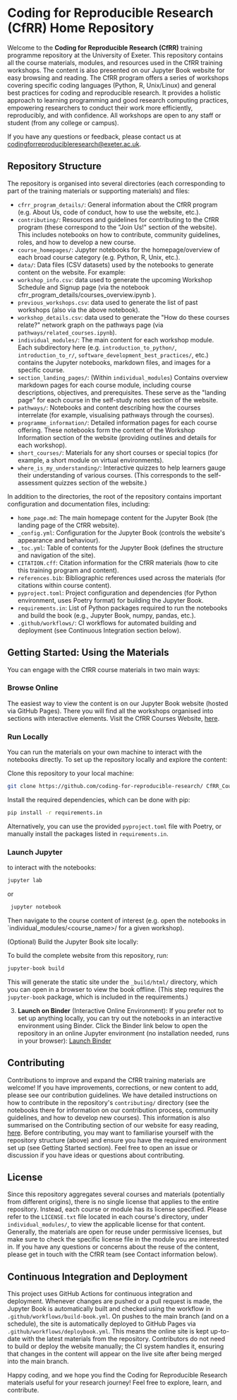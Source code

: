 # Coding for Reproducible Research (CfRR) Home Repository

Welcome to the **Coding for Reproducible Research (CfRR)** training programme repository at the University of Exeter. This repository contains all the course materials, modules, and resources used in the CfRR training workshops. The content is also presented on our Jupyter Book website for easy browsing and reading. The CfRR program offers a series of workshops covering specific coding languages (Python, R, Unix/Linux) and general best practices for coding and reproducible research. It provides a holistic approach to learning programming and good research computing practices, empowering researchers to conduct their work more efficiently, reproducibly, and with confidence. All workshops are open to any staff or student (from any college or campus).

If you have any questions or feedback, please contact us at
codingforreproducibleresearch@exeter.ac.uk.

## Repository Structure 
The repository is organised into several directories (each corresponding to part of the training materials or supporting materials) and files: 

- `cfrr_program_details/`:  General information about the CfRR program (e.g. About Us, code of conduct, how to use the website, etc.). 
- `contributing/`: Resources and guidelines for contributing to the CfRR program (these correspond to the "Join Us!" section of the website). This includes notebooks on how to contribute, community guidelines, roles, and how to develop a new course. 
- `course_homepages/`:  Jupyter notebooks for the homepage/overview of each broad course category (e.g. Python, R, Unix, etc.). 
- `data/`: Data files (CSV datasets) used by the notebooks to generate content on the website. For example: 
- `workshop_info.csv`: data used to generate the upcoming Workshop Schedule and Signup page (via the notebook cfrr_program_details/courses_overview.ipynb ).
- `previous_workshops.csv`: data used to generate the list of past workshops (also via the above notebook).
- `workshop_details.csv`: data used to generate the "How do these courses relate?" network graph on the pathways page (via `pathways/related_courses.ipynb`). 
- `individual_modules/`: The main content for each workshop module. Each subdirectory here (e.g. `introduction_to_python/`, `introduction_to_r/`, `software_development_best_practices/`, etc.) contains the Jupyter notebooks, markdown files, and images for a specific course. 
- `section_landing_pages/`: (Within `individual_modules`) Contains overview markdown pages for each course module, including course descriptions, objectives, and prerequisites. These serve as the "landing page" for each course in the self-study notes section of the website. 
- `pathways/`: Notebooks and content describing how the courses interrelate (for example, visualising pathways through the courses). 
- `programme_information/`: Detailed information pages for each course offering. These notebooks form the content of the Workshop Information section of the website (providing outlines and details for each workshop). 
- `short_courses/`: Materials for any short courses or special topics (for example, a short module on virtual environments). 
- `where_is_my_understanding/`: Interactive quizzes to help learners gauge their understanding of various courses. (This corresponds to the self-assessment quizzes section of the website.)

In addition to the directories, the root of the repository contains important configuration and documentation files, including: 

- `home_page.md`: The main homepage content for the Jupyter Book (the landing page of the CfRR website). 
- `_config.yml`: Configuration for the Jupyter Book (controls the website's appearance and behaviour). 
- `_toc.yml`: Table of contents for the Jupyter Book (defines the structure and navigation of the site). 
- `CITATION.cff`: Citation information for the CfRR materials (how to cite this training program and content). 
- `references.bib`: Bibliographic references used across the materials (for citations within course content). 
- `pyproject.toml`: Project configuration and dependencies (for Python environment, uses Poetry format) for building the Jupyter Book. 
- `requirements.in`: List of Python packages required to run the notebooks and build the book (e.g., Jupyter Book, numpy, pandas, etc.). 
- `.github/workflows/`: CI workflows for automated building and deployment (see Continuous Integration section below).

## Getting Started: Using the Materials 
You can engage with the CfRR course materials in two main ways: 

### Browse Online

The easiest way to view the content is on our Jupyter Book website (hosted via GitHub Pages). There you will find all the workshops organised into sections with interactive elements. Visit the CfRR Courses Website, [here](https://coding-for-reproducible-research.github.io/CfRR_Courses/home_page.html).

### Run Locally
You can run the materials on your own machine to interact with the notebooks directly. To set up the repository locally and explore the content: 

Clone this repository to your local machine: 

```bash
git clone https://github.com/coding-for-reproducible-research/ CfRR_Courses.git 
```

Install the required dependencies, which can be done with pip:

```bash
pip install -r requirements.in
```

Alternatively, you can use the provided `pyproject.toml` file with Poetry, or manually install the packages listed in `requirements.in`. 

### Launch Jupyter
to interact with the notebooks: 
```bash
jupyter lab
```

 or

```bash
 jupyter notebook
```

Then navigate to the course content of interest (e.g. open the notebooks in `individual_modules/<course_name>/ for a given workshop). 

(Optional) Build the Jupyter Book site locally: 

To build the complete website from this repository, run: 
```bash
jupyter-book build
```

This will generate the static site under the `_build/html/` directory, which you can open in a browser to view the book offline. (This step requires the `jupyter-book` package, which is included in the requirements.) 

3. **Launch on Binder** (Interactive Online Environment): If you prefer not to set up anything locally, you can try out the notebooks in an interactive environment using Binder. Click the Binder link below to open the repository in an online Jupyter environment (no installation needed, runs in your browser): [Launch Binder](https://mybinder.org/v2/gh/coding-for-reproducible-research/CfRR_Courses/main)

## Contributing 

Contributions to improve and expand the CfRR training materials are welcome! If you have improvements, corrections, or new content to add, please see our contribution guidelines. We have detailed instructions on how to contribute in the repository's `contributing/` directory (see the notebooks there for information on our contribution process, community guidelines, and how to develop new courses). This information is also summarised on the Contributing section of our website for easy reading, [here](https://coding-for-reproducible-research.github.io/CfRR_Courses/contributing/contributing.html). Before contributing, you may want to familiarise yourself with the repository structure (above) and ensure you have the required environment set up (see Getting Started section). Feel free to open an issue or discussion if you have ideas or questions about contributing.

## License 
Since this repository aggregates several courses and materials (potentially from different origins), there is no single license that applies to the entire repository. Instead, each course or module has its license specified. Please refer to the `LICENSE.txt` file located in each course's directory, under `individual_modules/`, to view the applicable license for that content. Generally, the materials are open for reuse under permissive licenses, but make sure to check the specific license file in the module you are interested in. If you have any questions or concerns about the reuse of the content, please get in touch with the CfRR team (see Contact information below).

## Continuous Integration and Deployment 
This project uses GitHub Actions for continuous integration and deployment. Whenever changes are pushed or a pull request is made, the Jupyter Book is automatically built and checked using the workflow in `.github/workflows/build-book.yml`. On pushes to the main branch (and on a schedule), the site is automatically deployed to GitHub Pages via `.github/workflows/deploybook.yml`. This means the online site is kept up-to-date with the latest materials from the repository. Contributors do not need to build or deploy the website manually; the CI system handles it, ensuring that changes in the content will appear on the live site after being merged into the main branch.

Happy coding, and we hope you find the Coding for Reproducible Research materials useful for your research journey! Feel free to explore, learn, and contribute. 

